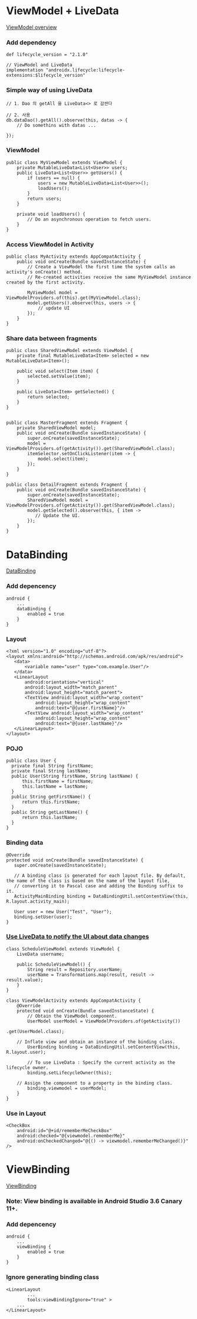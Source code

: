 
# ViewModel + LiveData

[ViewModel overview](https://developer.android.com/topic/libraries/architecture/viewmodel#java)  

### Add dependency
```
def lifecycle_version = "2.1.0"

// ViewModel and LiveData
implementation "androidx.lifecycle:lifecycle-extensions:$lifecycle_version"
```

### Simple way of using LiveData
```
// 1. Dao 의 getAll 을 LiveData<> 로 감싼다

// 2. 사용
db.dataDao().getAll().observe(this, datas -> {
	// Do somethins with datas ...

});

```


### ViewModel
```
public class MyViewModel extends ViewModel {
    private MutableLiveData<List<User>> users;
    public LiveData<List<User>> getUsers() {
        if (users == null) {
            users = new MutableLiveData<List<User>>();
            loadUsers();
        }
        return users;
    }

    private void loadUsers() {
        // Do an asynchronous operation to fetch users.
    }
}
```

### Access ViewModel in Activity
```
public class MyActivity extends AppCompatActivity {
    public void onCreate(Bundle savedInstanceState) {
        // Create a ViewModel the first time the system calls an activity's onCreate() method.
        // Re-created activities receive the same MyViewModel instance created by the first activity.

        MyViewModel model = ViewModelProviders.of(this).get(MyViewModel.class);
        model.getUsers().observe(this, users -> {
            // update UI
        });
    }
}
```

### Share data between fragments
```
public class SharedViewModel extends ViewModel {
    private final MutableLiveData<Item> selected = new MutableLiveData<Item>();

    public void select(Item item) {
        selected.setValue(item);
    }

    public LiveData<Item> getSelected() {
        return selected;
    }
}


public class MasterFragment extends Fragment {
    private SharedViewModel model;
    public void onCreate(Bundle savedInstanceState) {
        super.onCreate(savedInstanceState);
        model = ViewModelProviders.of(getActivity()).get(SharedViewModel.class);
        itemSelector.setOnClickListener(item -> {
            model.select(item);
        });
    }
}

public class DetailFragment extends Fragment {
    public void onCreate(Bundle savedInstanceState) {
        super.onCreate(savedInstanceState);
        SharedViewModel model = ViewModelProviders.of(getActivity()).get(SharedViewModel.class);
        model.getSelected().observe(this, { item ->
           // Update the UI.
        });
    }
}
```

# DataBinding

[DataBinding](https://developer.android.com/topic/libraries/data-binding/start)  

### Add depencency
```
android {
    ...
    dataBinding {
        enabled = true
    }
}
```

### Layout
```
<?xml version="1.0" encoding="utf-8"?>
<layout xmlns:android="http://schemas.android.com/apk/res/android">
   <data>
       <variable name="user" type="com.example.User"/>
   </data>
   <LinearLayout
       android:orientation="vertical"
       android:layout_width="match_parent"
       android:layout_height="match_parent">
       <TextView android:layout_width="wrap_content"
           android:layout_height="wrap_content"
           android:text="@{user.firstName}"/>
       <TextView android:layout_width="wrap_content"
           android:layout_height="wrap_content"
           android:text="@{user.lastName}"/>
   </LinearLayout>
</layout>
```

### POJO
```
public class User {
  private final String firstName;
  private final String lastName;
  public User(String firstName, String lastName) {
      this.firstName = firstName;
      this.lastName = lastName;
  }
  public String getFirstName() {
      return this.firstName;
  }
  public String getLastName() {
      return this.lastName;
  }
}
```

### Binding data
```
@Override
protected void onCreate(Bundle savedInstanceState) {
   super.onCreate(savedInstanceState);

   // A binding class is generated for each layout file. By default, the name of the class is based on the name of the layout file, 
   // converting it to Pascal case and adding the Binding suffix to it.
   ActivityMainBinding binding = DataBindingUtil.setContentView(this, R.layout.activity_main);

   User user = new User("Test", "User");
   binding.setUser(user);
}
```

### [Use LiveData to notify the UI about data changes](https://developer.android.com/topic/libraries/data-binding/architecture#livedata)  
```
class ScheduleViewModel extends ViewModel {
    LiveData username;

    public ScheduleViewModel() {
        String result = Repository.userName;
        userName = Transformations.map(result, result -> result.value);
    }
}

class ViewModelActivity extends AppCompatActivity {
    @Override
    protected void onCreate(Bundle savedInstanceState) {
        // Obtain the ViewModel component.
        UserModel userModel = ViewModelProviders.of(getActivity())
                                                  .get(UserModel.class);

	// Inflate view and obtain an instance of the binding class.
        UserBinding binding = DataBindingUtil.setContentView(this, R.layout.user);

        // To use LiveData : Specify the current activity as the lifecycle owner.
        binding.setLifecycleOwner(this);

	// Assign the component to a property in the binding class.
        binding.viewmodel = userModel;
    }
}
```

### Use in Layout
```
<CheckBox
    android:id="@+id/rememberMeCheckBox"
    android:checked="@{viewmodel.rememberMe}"
    android:onCheckedChanged="@{() -> viewmodel.rememberMeChanged()}" />
```


# ViewBinding

[ViewBinding](https://developer.android.com/topic/libraries/view-binding)  

### Note: View binding is available in Android Studio 3.6 Canary 11+.

### Add depencency
```
android {
    ...
    viewBinding {
        enabled = true
    }
}
```

### Ignore generating binding class
```
<LinearLayout
        ...
        tools:viewBindingIgnore="true" >
    ...
</LinearLayout>
```

